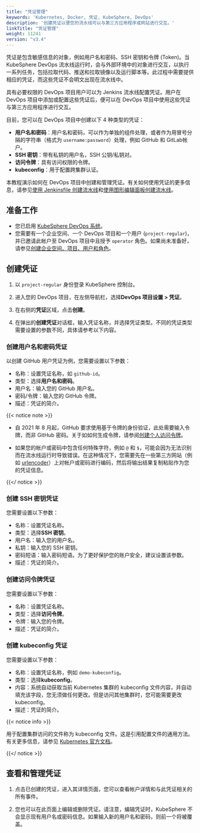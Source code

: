 ```yaml
---
title: "凭证管理"
keywords: 'Kubernetes, Docker, 凭证, KubeSphere, DevOps'
description: '创建凭证以便您的流水线可以与第三方应用程序或网站进行交互。'
linkTitle: "凭证管理"
weight: 11241
version: "v3.4"
---
```


凭证是包含敏感信息的对象，例如用户名和密码、SSH 密钥和令牌 (Token)。当 KubeSphere DevOps 流水线运行时，会与外部环境中的对象进行交互，以执行一系列任务，包括拉取代码、推送和拉取镜像以及运行脚本等。此过程中需要提供相应的凭证，而这些凭证不会明文出现在流水线中。

具有必要权限的 DevOps 项目用户可以为 Jenkins 流水线配置凭证。用户在 DevOps 项目中添加或配置这些凭证后，便可以在 DevOps 项目中使用这些凭证与第三方应用程序进行交互。

目前，您可以在 DevOps 项目中创建以下 4 种类型的凭证：

- **用户名和密码**：用户名和密码，可以作为单独的组件处理，或者作为用冒号分隔的字符串（格式为 `username:password`）处理，例如 GitHub 和 GitLab帐户。
- **SSH 密钥**：带有私钥的用户名，SSH 公钥/私钥对。
- **访问令牌**：具有访问权限的令牌。
- **kubeconfig**：用于配置跨集群认证。

本教程演示如何在 DevOps 项目中创建和管理凭证。有关如何使用凭证的更多信息，请参见[使用 Jenkinsfile 创建流水线](../../../../devops-user-guide/how-to-use/pipelines/create-a-pipeline-using-jenkinsfile/)和[使用图形编辑面板创建流水线](../../../../devops-user-guide/how-to-use/pipelines/create-a-pipeline-using-graphical-editing-panel/)。

## 准备工作

- 您已启用 [KubeSphere DevOps 系统](../../../../pluggable-components/devops/)。
- 您需要有一个企业空间、一个 DevOps 项目和一个用户 (`project-regular`)，并已邀请此帐户至 DevOps 项目中且授予 `operator` 角色。如果尚未准备好，请参见[创建企业空间、项目、用户和角色](../../../../quick-start/create-workspace-and-project/)。

## 创建凭证

1. 以 `project-regular` 身份登录 KubeSphere 控制台。

2. 进入您的 DevOps 项目，在左侧导航栏，选择**DevOps 项目设置 > 凭证**。

3. 在右侧的**凭证**区域，点击**创建**。

4. 在弹出的**创建凭证**对话框，输入凭证名称，并选择凭证类型。不同的凭证类型需要设置的参数不同，具体请参考以下内容。
### 创建用户名和密码凭证

以创建 GitHub 用户凭证为例，您需要设置以下参数：

- 名称：设置凭证名称，如 `github-id`。
- 类型：选择**用户名和密码**。
- 用户名：输入您的 GitHub 用户名。
- 密码/令牌：输入您的 GitHub 令牌。
- 描述：凭证的简介。

{{< notice note >}}

- 自 2021 年 8 月起，GitHub 要求使用基于令牌的身份验证，此处需要输入令牌，而非 GitHub 密码。关于如如何生成令牌，请参阅[创建个人访问令牌](https://docs.github.com/cn/authentication/keeping-your-account-and-data-secure/creating-a-personal-access-token)。

- 如果您的帐户或密码中包含任何特殊字符，例如 `@` 和 `$`，可能会因为无法识别而在流水线运行时导致错误。在这种情况下，您需要先在一些第三方网站（例如 [urlencoder](https://www.urlencoder.org/)）上对帐户或密码进行编码，然后将输出结果复制粘贴作为您的凭证信息。

{{</ notice >}}

### 创建 SSH 密钥凭证

您需要设置以下参数：

- 名称：设置凭证名称。
- 类型：选择**SSH 密钥**。
- 用户名：输入您的用户名。
- 私钥：输入您的 SSH 密钥。
- 密码短语：输入密码短语。为了更好保护您的账户安全，建议设置该参数。
- 描述：凭证的简介。

### 创建访问令牌凭证

您需要设置以下参数：

- 名称：设置凭证名称。
- 类型：选择**访问令牌**。
- 令牌：输入您的令牌。
- 描述：凭证的简介。

### 创建 kubeconfig 凭证

您需要设置以下参数：

- 名称：设置凭证名称，例如 `demo-kubeconfig`。
- 类型：选择**kubeconfig**。
- 内容：系统自动获取当前 Kubernetes 集群的 kubeconfig 文件内容，并自动填充该字段，您无须做任何更改。但是访问其他集群时，您可能需要更改 kubeconfig。
- 描述：凭证的简介。

{{< notice info >}}

用于配置集群访问的文件称为 kubeconfig 文件。这是引用配置文件的通用方法。有关更多信息，请参见 [Kubernetes 官方文档](https://kubernetes.io/zh/docs/concepts/configuration/organize-cluster-access-kubeconfig/)。

{{</ notice >}}

## 查看和管理凭证

1. 点击已创建的凭证，进入其详情页面，您可以查看帐户详情和与此凭证相关的所有事件。

2. 您也可以在此页面上编辑或删除凭证。请注意，编辑凭证时，KubeSphere 不会显示现有用户名或密码信息。如果输入新的用户名和密码，则前一个将被覆盖。

